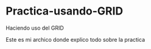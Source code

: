 # Practica-usando-GRID
Haciendo uso del GRID

Este es mi archico donde explico todo sobre la practica
